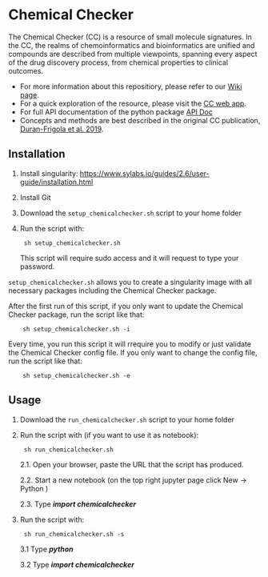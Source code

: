 # Chemical Checker

The Chemical Checker (CC) is a resource of small molecule signatures. In the CC, the realms of chemoinformatics and bioinformatics are unified and compounds are described from multiple viewpoints, spanning every aspect of the drug discovery process, from chemical properties to clinical outcomes.

* For more information about this repositiory, please refer to our [Wiki page](http://gitlab.sbnb.org/project-specific-repositories/chemical_checker/wikis/home).
* For a quick exploration of the resource, please visit the [CC web app](http://chemicalchecker.org).
* For full API documentation of the python package [API Doc](http://project-specific-repositories.sbnb-pages.irbbarcelona.pcb.ub.es/chemical_checker)
* Concepts and methods are best described in the original CC publication, [Duran-Frigola et al. 2019](https://www.dropbox.com/s/x2rqszfdfpqdqdy/duranfrigola_etal_ms_current.pdf?dl=0).

## Installation 

1. Install singularity:  https://www.sylabs.io/guides/2.6/user-guide/installation.html

2. Install Git

3. Download the `setup_chemicalchecker.sh` script to your home folder

4. Run the script with:

        sh setup_chemicalchecker.sh

    This script will require sudo access and it will request to type your password.
    
`setup_chemicalchecker.sh` allows you to create a singularity image with all necessary packages including the Chemical Checker package.

After the first run of this script, if you only want to update the Chemical Checker package, run the script like that:

        sh setup_chemicalchecker.sh -i
        
Every time, you run this script it will rrequire you to modify or just validate the Chemical Checker config file.
If you only want to change the config file, run the script like that:

        sh setup_chemicalchecker.sh -e
    
## Usage

1. Download the `run_chemicalchecker.sh` script to your home folder

2. Run the script with (if you want to use it as notebook):

        sh run_chemicalchecker.sh

    2.1. Open your browser, paste the URL that the script has produced.

    2.2. Start a new notebook (on the top right jupyter page click New -> Python )

    2.3. Type ***import chemicalchecker***

3. Run the script with:

        sh run_chemicalchecker.sh -s
        
    3.1 Type ***python***
    
    3.2 Type ***import chemicalchecker***
